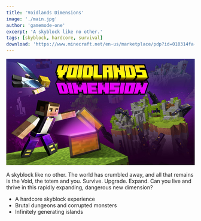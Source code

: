 ```yaml
---
title: 'Voidlands Dimensions'
image: './main.jpg'
author: 'gamemode-one'
excerpt: 'A skyblock like no other.'
tags: [skyblock, hardcore, survival]
download: 'https://www.minecraft.net/en-us/marketplace/pdp?id=010314fa-71d2-4160-a42b-491fb8a95002'
---
```


![Thumbnail](/creations/voidlands-dimensions/main.jpg)

A skyblock like no other. The world has crumbled away, and all that remains is the Void, the totem and you. Survive. Upgrade. Expand. Can you live and thrive in this rapidly expanding, dangerous new dimension?

-   A hardcore skyblock experience
-   Brutal dungeons and corrupted monsters
-   Infinitely generating islands
